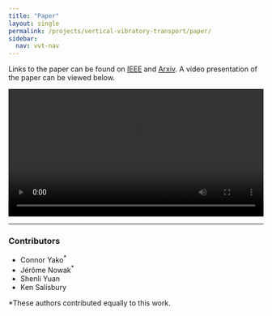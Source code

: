 ```yaml
---
title: "Paper"
layout: single
permalink: /projects/vertical-vibratory-transport/paper/
sidebar:
  nav: vvt-nav
---
```


Links to the paper can be found on [IEEE](https://ieeexplore.ieee.org/document/10610769) and [Arxiv](https://arxiv.org/pdf/2502.05693). A video presentation of the paper can be viewed below.

<video style="width: 100%; height: auto;" playsinline controls="controls" preload="auto">
  <source src="{{ site.baseurl }}/assets/videos/ICRA-2024-InfoVaya-Video.webm" type="video/webm">
  <source src="{{ site.baseurl }}/assets/videos/ICRA-2024-InfoVaya-Video.mp4" type="video/mp4">
</video>

---

### Contributors

- Connor Yako<sup>*</sup><span class="equal-contrib"></span>  
- Jérôme Nowak<sup>*</sup><span class="equal-contrib"></span>  
- Shenli Yuan
- Ken Salisbury

<p class="equal-contrib-note">*These authors contributed equally to this work.</p>

